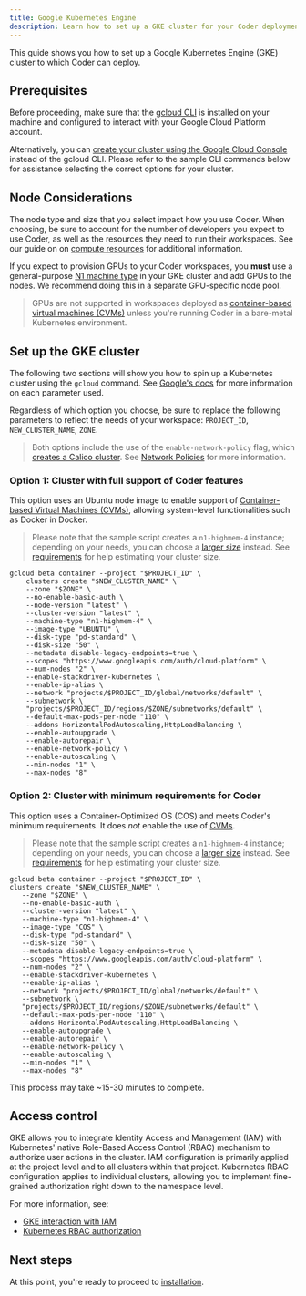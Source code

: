 ```yaml
---
title: Google Kubernetes Engine
description: Learn how to set up a GKE cluster for your Coder deployment.
---
```


This guide shows you how to set up a Google Kubernetes Engine (GKE) cluster to
which Coder can deploy.

## Prerequisites

Before proceeding, make sure that the
[gcloud CLI](https://cloud.google.com/sdk/docs/quickstarts) is installed on your
machine and configured to interact with your Google Cloud Platform account.

Alternatively, you can
[create your cluster using the Google Cloud Console](https://cloud.google.com/kubernetes-engine/docs/how-to/creating-a-zonal-cluster#creating-a-cluster)
instead of the gcloud CLI. Please refer to the sample CLI commands below for
assistance selecting the correct options for your cluster.

## Node Considerations

The node type and size that you select impact how you use Coder. When choosing,
be sure to account for the number of developers you expect to use Coder, as well
as the resources they need to run their workspaces. See our guide on on [compute
resources](../../guides/admin/resources.md) for additional information.

If you expect to provision GPUs to your Coder workspaces, you **must** use a
general-purpose [N1 machine
type](https://cloud.google.com/compute/docs/machine-types#gpus) in your GKE
cluster and add GPUs to the nodes. We recommend doing this in a separate
GPU-specific node pool.

> GPUs are not supported in workspaces deployed as [container-based virtual
> machines (CVMs)](../../workspaces/cvms.md) unless you're running Coder in a
> bare-metal Kubernetes environment.

## Set up the GKE cluster

The following two sections will show you how to spin up a Kubernetes cluster
using the `gcloud` command. See
[Google's docs](https://cloud.google.com/sdk/gcloud/reference/beta/container/clusters/create)
for more information on each parameter used.

Regardless of which option you choose, be sure to replace the following
parameters to reflect the needs of your workspace: `PROJECT_ID`,
`NEW_CLUSTER_NAME`, `ZONE`.

> Both options include the use of the `enable-network-policy` flag, which
> [creates a Calico cluster](https://kubernetes.io/docs/tasks/administer-cluster/network-policy-provider/calico-network-policy/).
> See
> [Network Policies](https://codercom-lt03v3kjy-codercom.vercel.app/docs/setup/requirements#network-policies)
> for more information.

### Option 1: Cluster with full support of Coder features

This option uses an Ubuntu node image to enable support of
[Container-based Virtual Machines (CVMs)](../../admin/workspace-management/cvms.md),
allowing system-level functionalities such as Docker in Docker.

> Please note that the sample script creates a `n1-highmem-4` instance;
> depending on your needs, you can choose a [larger
> size](https://cloud.google.com/compute/docs/machine-types#machine_type_comparison)
> instead. See [requirements](../requirements.md) for help estimating your
> cluster size.

```console
gcloud beta container --project "$PROJECT_ID" \
    clusters create "$NEW_CLUSTER_NAME" \
    --zone "$ZONE" \
    --no-enable-basic-auth \
    --node-version "latest" \
    --cluster-version "latest" \
    --machine-type "n1-highmem-4" \
    --image-type "UBUNTU" \
    --disk-type "pd-standard" \
    --disk-size "50" \
    --metadata disable-legacy-endpoints=true \
    --scopes "https://www.googleapis.com/auth/cloud-platform" \
    --num-nodes "2" \
    --enable-stackdriver-kubernetes \
    --enable-ip-alias \
    --network "projects/$PROJECT_ID/global/networks/default" \
    --subnetwork \
    "projects/$PROJECT_ID/regions/$ZONE/subnetworks/default" \
    --default-max-pods-per-node "110" \
    --addons HorizontalPodAutoscaling,HttpLoadBalancing \
    --enable-autoupgrade \
    --enable-autorepair \
    --enable-network-policy \
    --enable-autoscaling \
    --min-nodes "1" \
    --max-nodes "8"
```

### Option 2: Cluster with minimum requirements for Coder

This option uses a Container-Optimized OS (COS) and meets Coder's minimum
requirements. It does _not_ enable the use of
[CVMs](../../admin/workspace-management/cvms.md).

> Please note that the sample script creates a `n1-highmem-4` instance;
> depending on your needs, you can choose a [larger
> size](https://cloud.google.com/compute/docs/machine-types#machine_type_comparison)
> instead. See [requirements](../requirements.md) for help estimating your
> cluster size.

```console
gcloud beta container --project "$PROJECT_ID" \
clusters create "$NEW_CLUSTER_NAME" \
   --zone "$ZONE" \
   --no-enable-basic-auth \
   --cluster-version "latest" \
   --machine-type "n1-highmem-4" \
   --image-type "COS" \
   --disk-type "pd-standard" \
   --disk-size "50" \
   --metadata disable-legacy-endpoints=true \
   --scopes "https://www.googleapis.com/auth/cloud-platform" \
   --num-nodes "2" \
   --enable-stackdriver-kubernetes \
   --enable-ip-alias \
   --network "projects/$PROJECT_ID/global/networks/default" \
   --subnetwork \
   "projects/$PROJECT_ID/regions/$ZONE/subnetworks/default" \
   --default-max-pods-per-node "110" \
   --addons HorizontalPodAutoscaling,HttpLoadBalancing \
   --enable-autoupgrade \
   --enable-autorepair \
   --enable-network-policy \
   --enable-autoscaling \
   --min-nodes "1" \
   --max-nodes "8"
```

This process may take ~15-30 minutes to complete.

## Access control

GKE allows you to integrate Identity Access and Management (IAM) with
Kubernetes' native Role-Based Access Control (RBAC) mechanism to authorize user
actions in the cluster. IAM configuration is primarily applied at the project
level and to all clusters within that project. Kubernetes RBAC configuration
applies to individual clusters, allowing you to implement fine-grained
authorization right down to the namespace level.

For more information, see:

- [GKE interaction with IAM](https://cloud.google.com/kubernetes-engine/docs/how-to/role-based-access-control#iam-interaction)
- [Kubernetes RBAC authorization](https://kubernetes.io/docs/reference/access-authn-authz/rbac/)

## Next steps

At this point, you're ready to proceed to [installation](../installation.md).
